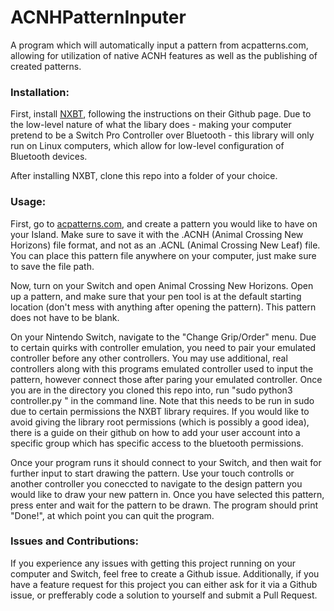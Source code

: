 # ACNHPatternInputer
A program which will automatically input a pattern from acpatterns.com, allowing for utilization of native ACNH features as well as the publishing of created patterns.

### Installation:
First, install [NXBT](https://github.com/Brikwerk/nxbt), following the instructions on their Github page. Due to the low-level nature of what the libary does - making your computer pretend to be a Switch Pro Controller over Bluetooth - this library will only run on Linux computers, which allow for low-level configuration of Bluetooth devices. 

After installing NXBT, clone this repo into a folder of your choice.

### Usage:
First, go to [acpatterns.com](acpatterns.com), and create a pattern you would like to have on your Island. Make sure to save it with the .ACNH (Animal Crossing New Horizons) file format, and not as an .ACNL (Animal Crossing New Leaf) file. You can place this pattern file anywhere on your computer, just make sure to save the file path.

Now, turn on your Switch and open Animal Crossing New Horizons. Open up a pattern, and make sure that your pen tool is at the default starting location (don't mess with anything after opening the pattern). This pattern does not have to be blank.

On your Nintendo Switch, navigate to the "Change Grip/Order" menu. Due to certain quirks with controller emulation, you need to pair your emulated controller before any other controllers. You may use additional, real controllers along with this programs emulated controller used to input the pattern, however connect those after paring your emulated controller. Once you are in the directory you cloned this repo into, run "sudo python3 controller.py <path to pattern file>" in the command line. Note that this needs to be run in sudo due to certain permissions the NXBT library requires. If you would like to avoid giving the library root permissions (which is possibly a good idea), there is a guide on their github on how to add your user account into a specific group which has specific access to the bluetooth permissions.
  
Once your program runs it should connect to your Switch, and then wait for further input to start drawing the pattern. Use your touch controlls or another controller you coneccted to navigate to the design pattern you would like to draw your new pattern in. Once you have selected this pattern, press enter and wait for the pattern to be drawn. The program should print "Done!", at which point you can quit the program.
  
### Issues and Contributions:
If you experience any issues with getting this project running on your computer and Switch, feel free to create a Github issue. Additionally, if you have a feature request for this project you can either ask for it via a Github issue, or prefferably code a solution to yourself and submit a Pull Request. 
